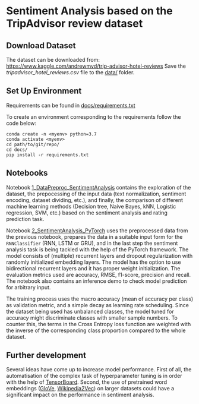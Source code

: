# Sentiment Analysis based on the TripAdvisor review dataset

## Download Dataset
The dataset can be downloaded from: https://www.kaggle.com/andrewmvd/trip-advisor-hotel-reviews
Save the _tripadvisor_hotel_reviews.csv_ file to the [data/](https://gitlab.com/Notram1/sentiment-analysis-tripadvisor/-/tree/master/data/) folder.

## Set Up Environment
Requirements can be found in [docs/requirements.txt](https://gitlab.com/Notram1/sentiment-analysis-tripadvisor/-/tree/master/docs/requirements.txt)

To create an environment corresponding to the requirements follow the code below:

```
conda create -n <myenv> python=3.7
conda activate <myenv>
cd path/to/git/repo/
cd docs/
pip install -r requirements.txt
```

## Notebooks

Notebook [1_DataPreproc_SentimentAnalysis](https://gitlab.com/Notram1/sentiment-analysis-tripadvisor/-/tree/master/1_DataPreproc_SentimentAnalysis.ipynb) contains the exploration of the dataset, the prepocessing of the input data (text normalization, sentiment encoding, dataset dividing, etc.), and finally, the comparison of different machine learning methods (Decision tree, Naive Bayes, kNN, Logistic regression, SVM, etc.) based on the sentiment analysis and rating prediction task.

Notebook [2_SentimentAnalysis_PyTorch](https://gitlab.com/Notram1/sentiment-analysis-tripadvisor/-/tree/master/2_SentimentAnalysis_PyTorch.ipynb) uses the preprocessed data from the previous notebook, prepares the data in a suitable input form for the `RNNClassifier` (RNN, LSTM or GRU), and in the last step the sentiment analysis task is being tackled with the help of the PyTorch framework. The model consists of (multiple) recurrent layers and dropout regularization with randomly initialized embedding layers. The model has the option to use bidirectional recurrent layers and it has proper weight initialization. The evaluation metrics used are accuracy, RMSE, f1-score, precision and recall. The notebook also contains an inference demo to check model prediction for arbitrary input.

The training process uses the macro accuracy (mean of accuracy per class) as validation metric, and a simple decay as learning rate scheduling. Since the dataset being used has unbalanced classes, the model tuned for accuracy might discriminate classes with smaller sample numbers. To counter this, the terms in the Cross Entropy loss function are weighted with the inverse of the corresponding class proportion compared to the whole dataset.

## Further development
Several ideas have come up to increase model performance. First of all, the automatisation of the complex task of hyperparameter tuning is in order with the help of [TensorBoard](https://www.tensorflow.org/tensorboard). Second, the use of pretrained word embeddings ([GloVe](https://nlp.stanford.edu/projects/glove/), [Wikipedia2Vec](https://wikipedia2vec.github.io/wikipedia2vec/pretrained/)) on larger datasets could have a significant impact on the performance in sentiment analysis.
